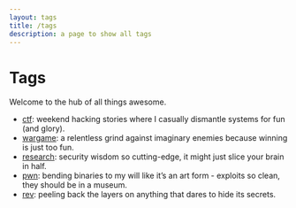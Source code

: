 ```yaml
---
layout: tags
title: /tags
description: a page to show all tags
---
```


# Tags
Welcome to the hub of all things awesome.

- [ctf](#ctf): weekend hacking stories where I casually dismantle systems for fun (and glory).
- [wargame](#wargame): a relentless grind against imaginary enemies because winning is just too fun.
- [research](#research): security wisdom so cutting-edge, it might just slice your brain in half. 
- [pwn](#pwn): bending binaries to my will like it’s an art form - exploits so clean, they should be in a museum.
- [rev](#rev): peeling back the layers on anything that dares to hide its secrets.

